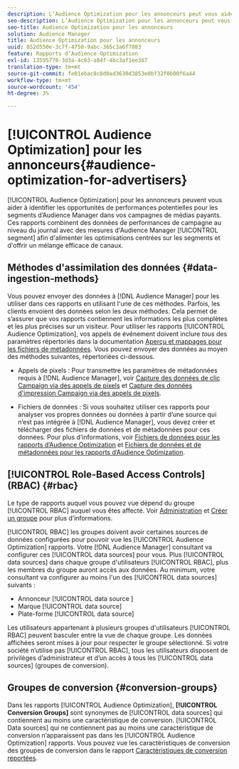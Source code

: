 ```yaml
---
description: L’Audience Optimization pour les annonceurs peut vous aider à identifier les opportunités de performances potentielles pour les segments d’Audience Manager dans vos campagnes publicitaires payantes. Ces rapports combinent des données de performances de campagne au niveau du journal avec des mesures de segments d’Audience Manager afin d’alimenter les optimisations centrées sur les segments et d’offrir un canal efficace.
seo-description: L’Audience Optimization pour les annonceurs peut vous aider à identifier les opportunités de performances potentielles pour les segments d’Audience Manager dans vos campagnes publicitaires payantes. Ces rapports combinent des données de performances de campagne au niveau du journal avec des mesures de segments d’Audience Manager afin d’alimenter les optimisations centrées sur les segments et d’offrir un canal efficace.
seo-title: Audience Optimization pour les annonceurs
solution: Audience Manager
title: Audience Optimization pour les annonceurs
uuid: 852d550e-3c7f-4750-9abc-365c3a6f7883
feature: Rapports d’Audience Optimization
exl-id: 13595778-3d3a-4c83-a84f-4bc3af1ee367
translation-type: tm+mt
source-git-commit: fe01ebac8c0d0ad3630d3853e0bf32f0b00f6a44
workflow-type: tm+mt
source-wordcount: '454'
ht-degree: 3%

---
```


# [!UICONTROL Audience Optimization] pour les annonceurs{#audience-optimization-for-advertisers}

[!UICONTROL Audience Optimization] pour les annonceurs peuvent vous aider à identifier les opportunités de performances potentielles pour les segments d’Audience Manager dans vos campagnes de médias payants. Ces rapports combinent des données de performances de campagne au niveau du journal avec des mesures d&#39;Audience Manager [!UICONTROL segment] afin d&#39;alimenter les optimisations centrées sur les segments et d&#39;offrir un mélange efficace de canaux.

## Méthodes d&#39;assimilation des données {#data-ingestion-methods}

Vous pouvez envoyer des données à [!DNL Audience Manager] pour les utiliser dans ces rapports en utilisant l&#39;une de ces méthodes. Parfois, les clients envoient des données selon les deux méthodes. Cela permet de s’assurer que vos rapports contiennent les informations les plus complètes et les plus précises sur un visiteur. Pour utiliser les rapports [!UICONTROL Audience Optimization], vos appels de événement doivent inclure *tous* des paramètres répertoriés dans la documentation [Aperçu et mappages pour les fichiers de métadonnées](../../../reporting/audience-optimization-reports/metadata-files-intro/metadata-file-overview.md). Vous pouvez envoyer des données au moyen des méthodes suivantes, répertoriées ci-dessous.

* Appels de pixels : Pour transmettre les paramètres de métadonnées requis à [!DNL Audience Manager], voir [Capture des données de clic Campaign via des appels de pixels](../../../integration/media-data-integration/click-data-pixels.md) et [Capture des données d&#39;impression Campaign via des appels de pixels](../../../integration/media-data-integration/impression-data-pixels.md).

* Fichiers de données : Si vous souhaitez utiliser ces rapports pour analyser vos propres données ou données à partir d’une source qui n’est pas intégrée à [!DNL Audience Manager], vous devez créer et télécharger des fichiers de données et de métadonnées pour ces données. Pour plus d’informations, voir [Fichiers de données pour les rapports d’Audience Optimization](../../../reporting/audience-optimization-reports/metadata-files-intro/datafiles-intro.md) et [Fichiers de données et de métadonnées pour les rapports d’Audience Optimization](../../../reporting/audience-optimization-reports/metadata-files-intro/metadata-files-intro.md).

## [!UICONTROL Role-Based Access Controls] (RBAC)  {#rbac}

Le type de rapports auquel vous pouvez vue dépend du groupe [!UICONTROL RBAC] auquel vous êtes affecté. Voir [Administration](../../../features/administration/administration-overview.md) et [Créer un groupe](../../../features/administration/administration-overview.md#create-group) pour plus d’informations.

[!UICONTROL RBAC] les groupes doivent avoir certaines sources de données configurées pour pouvoir vue les  [!UICONTROL Audience Optimization] rapports. Votre [!DNL Audience Manager] consultant va configurer ces [!UICONTROL data sources] pour vous. Plus [!UICONTROL data sources] dans chaque groupe d&#39;utilisateurs [!UICONTROL RBAC], plus les membres du groupe auront accès aux données. Au minimum, votre consultant va configurer au moins l&#39;un des [!UICONTROL data sources] suivants :

* Annonceur [!UICONTROL data source ]
* Marque [!UICONTROL data source]
* Plate-forme [!UICONTROL data source]

Les utilisateurs appartenant à plusieurs groupes d&#39;utilisateurs [!UICONTROL RBAC] peuvent basculer entre la vue de chaque groupe. Les données affichées seront mises à jour pour respecter le groupe sélectionné. Si votre société n’utilise pas [!UICONTROL RBAC], tous les utilisateurs disposent de privilèges d’administrateur et d’un accès à tous les [!UICONTROL data sources] (groupes de conversion).

## Groupes de conversion {#conversion-groups}

Dans les rapports [!UICONTROL Audience Optimization], **[!UICONTROL Conversion Groups]** sont synonymes de [!UICONTROL data sources] qui contiennent au moins une caractéristique de conversion. [!UICONTROL Data sources] qui ne contiennent pas au moins une caractéristique de conversion n’apparaissent pas dans les  [!UICONTROL Audience Optimization] rapports. Vous pouvez vue les caractéristiques de conversion des groupes de conversion dans le rapport [Caractéristiques de conversion reportées](../../../reporting/audience-optimization-reports/aor-advertisers/reported-conversion-traits.md).

